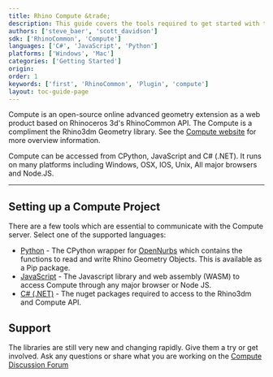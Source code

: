 ```yaml
---
title: Rhino Compute &trade;
description: This guide covers the tools required to get started with the Rhino Compute Service.
authors: ['steve_baer', 'scott_davidson']
sdk: ['RhinoCommon', 'Compute']
languages: ['C#', 'JavaScript', 'Python']
platforms: ['Windows', 'Mac']
categories: ['Getting Started']
origin:
order: 1
keywords: ['first', 'RhinoCommon', 'Plugin', 'compute']
layout: toc-guide-page
---
```


Compute is an open-source online advanced geometry extension as a web product based on Rhinoceros 3d's RhinoCommon API. The Compute is a compliment the Rhino3dm Geometry library. See the [Compute website](https://www.rhino3d.com/compute) for more overview information.

Compute can be accessed from CPython, JavaScript and C# (.NET).  It runs on many platforms including Windows, OSX, IOS, Unix, All major browsers and Node.JS.

---

## Setting up a Compute Project

There are a few tools which are essential to communicate with the Compute server. Select one of the supported languages:

- [Python](compute-python-getting-started) -  The CPython wrapper for [OpenNurbs](https://developer.rhino3d.com/guides/opennurbs/) which contains the functions to read and write Rhino Geometry Objects. This is available as a Pip package.
- [JavaScript](compute-javascript-getting-started) - The Javascript library and web assembly (WASM) to access Compute through any major browser or Node JS.
- [C# (.NET)](compute-net-getting-started) - The nuget packages required to access to the Rhino3dm and Compute API.

## Support

The libraries are still very new and changing rapidly. Give them a try or get involved. Ask any questions or share what you are working on the [Compute Discussion Forum](https://discourse.mcneel.com/c/serengeti/compute-rhino3d)
